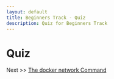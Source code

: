 ```yaml
---
layout: default
title: Beginners Track - Quiz
description: Quiz for Beginners Track
---
```


# Quiz


Next >> [The docker network Command](/beginners/networking/using-docker-network/)
